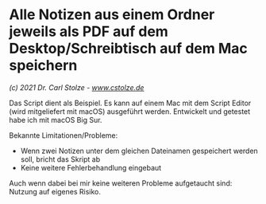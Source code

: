 # Alle Notizen aus einem Ordner jeweils als PDF auf dem Desktop/Schreibtisch auf dem Mac speichern
_(c) 2021 Dr. Carl Stolze - www.cstolze.de_

Das Script dient als Beispiel. Es kann auf einem Mac mit dem Script Editor (wird mitgeliefert mit macOS) ausgeführt werden. Entwickelt und getestet habe ich mit macOS Big Sur. 

Bekannte Limitationen/Probleme:
- Wenn zwei Notizen unter dem gleichen Dateinamen gespeichert werden soll, bricht das Skript ab
- Keine weitere Fehlerbehandlung eingebaut

Auch wenn dabei bei mir keine weiteren Probleme aufgetaucht sind: Nutzung auf eigenes Risiko.
